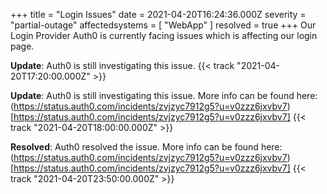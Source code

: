 +++
title = "Login Issues"
date = 2021-04-20T16:24:36.000Z
severity = "partial-outage"
affectedsystems = [
  "WebApp"
]
resolved = true
+++
Our Login Provider Auth0 is currently facing issues which is affecting our login page.

**Update**: Auth0 is still investigating this issue.  {{< track "2021-04-20T17:20:00.000Z" >}}

**Update**: Auth0 is still investigating this issue. More info can be found here: (https://status.auth0.com/incidents/zvjzyc7912g5?u=v0zzz6jxvbv7)[https://status.auth0.com/incidents/zvjzyc7912g5?u=v0zzz6jxvbv7]  {{< track "2021-04-20T18:00:00.000Z" >}}

**Resolved**: Auth0 resolved the issue. More info can be found here: (https://status.auth0.com/incidents/zvjzyc7912g5?u=v0zzz6jxvbv7)[https://status.auth0.com/incidents/zvjzyc7912g5?u=v0zzz6jxvbv7]  {{< track "2021-04-20T23:50:00.000Z" >}}
